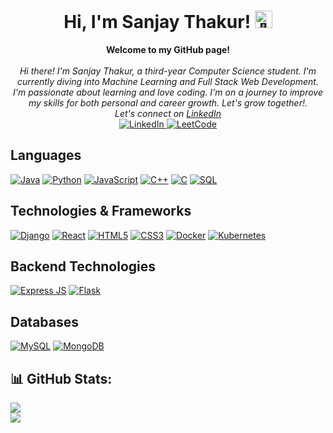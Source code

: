 <h1 align="center">Hi, I'm Sanjay Thakur! <img src="https://github-production-user-asset-6210df.s3.amazonaws.com/24524555/238178097-766d336d-b87d-44ba-807c-c51de2bc6b4d.gif" width="28px" alt="👋"></h1>

<p align="center">
    <b>Welcome to my GitHub page!</b><br><br>
    <i>
       Hi there! I'm Sanjay Thakur, a third-year Computer Science student. I'm currently diving into Machine Learning and Full Stack Web Development. I'm passionate about learning and love coding. I'm on a journey to improve my skills for both personal and career growth. Let's grow together!.<br>
        Let's connect on <a href="https://www.linkedin.com/in/sanjay-thakur-b22b19255/">LinkedIn</a> 
    </i><br>
    <a href="https://www.linkedin.com/in/sanjay-thakur-b22b19255/">
        <img src="https://img.shields.io/badge/LinkedIn-black?style=flat-square&logo=linkedin" alt="LinkedIn">
    </a>
    <a href="https://leetcode.com/sanjay1e7/">
        <img src="https://img.shields.io/badge/LeetCode-black?style=flat-square&logo=LeetCode" alt="LeetCode">
    </a>
</p>

## Languages
[![Java](https://img.shields.io/badge/java-black?style=for-the-badge&logo=openjdk)](https://github.com/sanjay-1458)
[![Python](https://img.shields.io/badge/python-black?style=for-the-badge&logo=python)](https://github.com/sanjay-1458)
[![JavaScript](https://img.shields.io/badge/javascript-black?style=for-the-badge&logo=javascript)](https://github.com/sanjay-1458)
[![C++](https://img.shields.io/badge/c++-black?style=for-the-badge&logo=cplusplus)](https://github.com/sanjay-1458)
[![C](https://img.shields.io/badge/c-black?style=for-the-badge&logo=c)](https://github.com/sanjay-1458)
[![SQL](https://img.shields.io/badge/sql-black?style=for-the-badge&logo=mysql)](https://github.com/sanjay-1458)

## Technologies & Frameworks
[![Django](https://img.shields.io/badge/django-black?style=for-the-badge&logo=django)](https://github.com/sanjay-1458)
[![React](https://img.shields.io/badge/react-black?style=for-the-badge&logo=react)](https://github.com/sanjay-1458)
[![HTML5](https://img.shields.io/badge/html5-black?style=for-the-badge&logo=html5)](https://github.com/sanjay-1458)
[![CSS3](https://img.shields.io/badge/css3-black?style=for-the-badge&logo=css3)](https://github.com/sanjay-1458)
[![Docker](https://img.shields.io/badge/docker-black?style=for-the-badge&logo=Docker)](https://github.com/sanjay-1458)
[![Kubernetes](https://img.shields.io/badge/kubernetes-black?style=for-the-badge&logo=Kubernetes)](https://github.com/sanjay-1458)

## Backend Technologies
[![Express JS](https://img.shields.io/badge/express_JS-black?style=for-the-badge&logo=express&logoColor=white)](https://github.com/sanjay-1458)
[![Flask](https://img.shields.io/badge/flask-black?style=for-the-badge&logo=flask)](https://github.com/sanjay-1458)

## Databases
[![MySQL](https://img.shields.io/badge/mysql-black?style=for-the-badge&logo=mariadb)](https://github.com/sanjay-1458)
[![MongoDB](https://img.shields.io/badge/mongodb-black?style=for-the-badge&logo=mongodb)](https://github.com/sanjay-1458)

## 📊 GitHub Stats:
![](https://github-readme-streak-stats.herokuapp.com/?user=sanjay-1458&theme=radical&hide_border=true)<br/>
![](https://github-readme-stats.vercel.app/api/top-langs/?username=sanjay-1458&theme=radical&hide_border=true&include_all_commits=true&count_private=true&layout=compact)
